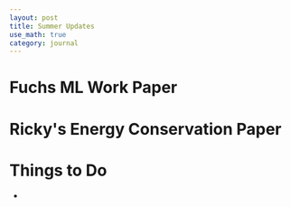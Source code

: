 ```yaml
---
layout: post
title: Summer Updates
use_math: true
category: journal
---
```


# Fuchs ML Work Paper

# Ricky's Energy Conservation Paper

# Things to Do
- 
